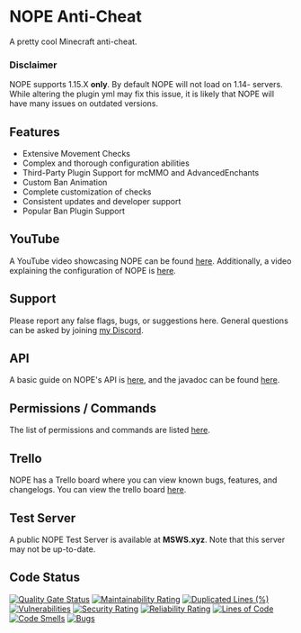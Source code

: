 # NOPE Anti-Cheat
A pretty cool Minecraft anti-cheat.

### Disclaimer
NOPE supports 1.15.X **only**. By default NOPE will not load on 1.14- servers. While altering the plugin yml may fix this issue, it is likely that NOPE will have many issues on outdated versions.

## Features
* Extensive Movement Checks
* Complex and thorough configuration abilities
* Third-Party Plugin Support for mcMMO and AdvancedEnchants
* Custom Ban Animation
* Complete customization of checks
* Consistent updates and developer support
* Popular Ban Plugin Support

## YouTube
A YouTube video showcasing NOPE can be found [here](https://www.youtube.com/watch?v=QNumBz-Phwg).
Additionally, a video explaining the configuration of NOPE is [here](https://www.youtube.com/watch?v=XVuXKsJEAkQ).

## Support
Please report any false flags, bugs, or suggestions here. General questions can be asked by joining [my Discord](https://nope.msws.xyz/discord).

## API
A basic guide on NOPE's API is [here](https://github.com/MSWS/NOPE/wiki/API), and the javadoc can be found [here](http://docs.msws.xyz).

## Permissions / Commands
The list of permissions and commands are listed [here](https://github.com/MSWS/NOPE/wiki/Permissions).

## Trello
NOPE has a Trello board where you can view known bugs, features, and changelogs. You can view the trello board [here](https://nope.msws.xyz/trello).

## Test Server
A public NOPE Test Server is available at **MSWS.xyz**. Note that this server may not be up-to-date.

## Code Status

[![Quality Gate Status](https://sonarcloud.io/api/project_badges/measure?project=MSWS_NOPE&metric=alert_status)](https://sonarcloud.io/dashboard?id=MSWS_NOPE) 
[![Maintainability Rating](https://sonarcloud.io/api/project_badges/measure?project=MSWS_NOPE&metric=sqale_rating)](https://sonarcloud.io/dashboard?id=MSWS_NOPE)
[![Duplicated Lines (%)](https://sonarcloud.io/api/project_badges/measure?project=MSWS_NOPE&metric=duplicated_lines_density)](https://sonarcloud.io/dashboard?id=MSWS_NOPE)
[![Vulnerabilities](https://sonarcloud.io/api/project_badges/measure?project=MSWS_NOPE&metric=vulnerabilities)](https://sonarcloud.io/dashboard?id=MSWS_NOPE)
[![Security Rating](https://sonarcloud.io/api/project_badges/measure?project=MSWS_NOPE&metric=security_rating)](https://sonarcloud.io/dashboard?id=MSWS_NOPE)
[![Reliability Rating](https://sonarcloud.io/api/project_badges/measure?project=MSWS_NOPE&metric=reliability_rating)](https://sonarcloud.io/dashboard?id=MSWS_NOPE)
[![Lines of Code](https://sonarcloud.io/api/project_badges/measure?project=MSWS_NOPE&metric=ncloc)](https://sonarcloud.io/dashboard?id=MSWS_NOPE)
[![Code Smells](https://sonarcloud.io/api/project_badges/measure?project=MSWS_NOPE&metric=code_smells)](https://sonarcloud.io/dashboard?id=MSWS_NOPE)
[![Bugs](https://sonarcloud.io/api/project_badges/measure?project=MSWS_NOPE&metric=bugs)](https://sonarcloud.io/dashboard?id=MSWS_NOPE)
